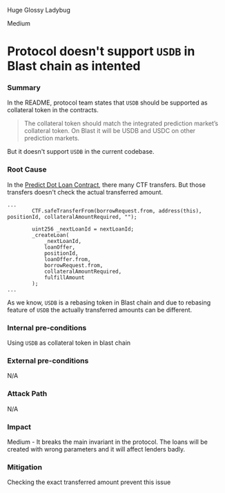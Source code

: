 Huge Glossy Ladybug

Medium

# Protocol doesn't support `USDB` in Blast chain as intented

### Summary

In the README, protocol team states that `USDB` should be supported as collateral token in the contracts.

> The collateral token should match the integrated prediction market’s collateral token. On Blast it will be USDB and USDC on other prediction markets.

But it doesn't support `USDB` in the current codebase.

### Root Cause

In the [Predict Dot Loan Contract](https://github.com/sherlock-audit/2024-09-predict-fun/blob/41e70f9eed3f00dd29aba4038544150f5b35dccb/predict-dot-loan/contracts/PredictDotLoan.sol#L421), there many CTF transfers. But those transfers doesn't check the actual transferred amount. 

```solidity
...
        CTF.safeTransferFrom(borrowRequest.from, address(this), positionId, collateralAmountRequired, "");

        uint256 _nextLoanId = nextLoanId;
        _createLoan(
            _nextLoanId,
            loanOffer,
            positionId,
            loanOffer.from,
            borrowRequest.from,
            collateralAmountRequired,
            fulfillAmount
        );
...
```
As we know, `USDB` is a rebasing token in Blast chain and due to rebasing feature of `USDB` the actually transferred amounts can be different.

### Internal pre-conditions

Using `USDB` as collateral token in blast chain

### External pre-conditions

N/A

### Attack Path

N/A

### Impact

Medium - It breaks the main invariant in the protocol. The loans will be created with wrong parameters and it will affect lenders badly.

### Mitigation

Checking the exact transferred amount prevent this issue